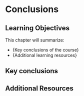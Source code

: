 
# Conclusions



## Learning Objectives

This chapter will summarize:

- {Key conclusions of the course}
- {Additional learning resources}

## Key conclusions 


## Additional Resources


